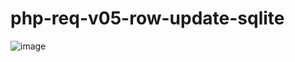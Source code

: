 # php-req-v05-row-update-sqlite

![image](https://user-images.githubusercontent.com/1501327/159468648-e0a3a173-3ba1-4d6a-898b-c08a92ccce7c.png)
